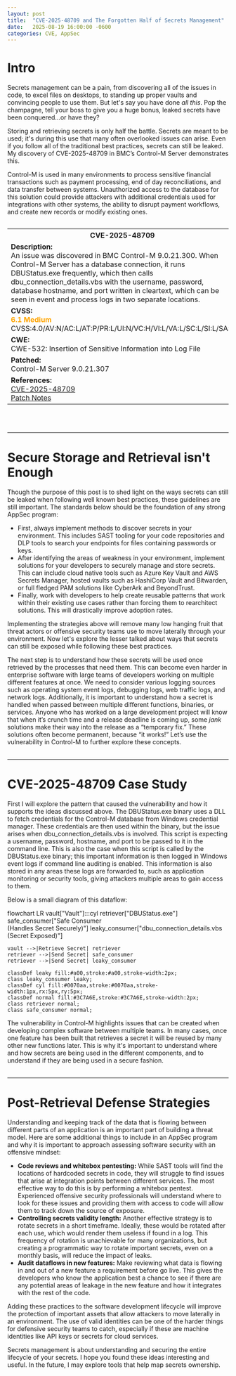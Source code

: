 ```yaml
---
layout: post
title:  "CVE-2025-48709 and The Forgotten Half of Secrets Management"
date:   2025-08-19 16:00:00 -0600
categories: CVE, AppSec
---
```


# Intro

Secrets management can be a pain, from discovering all of the issues in code, to excel files on desktops, to standing up proper vaults and convincing people to use them. But let's say you have done *all this*. Pop the champagne, tell your boss to give you a huge bonus, leaked secrets have been conquered…or have they?

Storing and retrieving secrets is only half the battle. Secrets are meant to be used; it's during this use that many often overlooked issues can arise. Even if you follow all of the traditional best practices, secrets can still be leaked. My discovery of CVE-2025-48709 in BMC’s Control-M Server demonstrates this.

Control-M is used in many environments to process sensitive financial transactions such as payment processing, end of day reconciliations, and data transfer between systems. Unauthorized access to the database for this solution could provide attackers with additional credentials used for integrations with other systems, the ability to disrupt payment workflows, and create new records or modify existing ones.
<div style="overflow-x:auto;">
<table>
  <tr>
    <th>CVE-2025-48709</th>
  </tr>
  <tr>
    <td><strong>Description:</strong><br>
    An issue was discovered in BMC Control-M 9.0.21.300. When Control-M Server has a database connection, it runs DBUStatus.exe frequently, which then calls dbu_connection_details.vbs with the username, password, database hostname, and port written in cleartext, which can be seen in event and process logs in two separate locations.
    </td>
  </tr>
  <tr>
    <td><strong>CVSS:</strong><br>
      <span style="color: orange; font-weight: bold;">6.1 Medium</span><br>
      CVSS:4.0/AV:N/AC:L/AT:P/PR:L/UI:N/VC:H/VI:L/VA:L/SC:L/SI:L/SA:L
    </td>
  </tr>
  <tr>
    <td><strong>CWE:</strong><br>
    CWE-532: Insertion of Sensitive Information into Log File
    </td>
  </tr>
  <tr>
    <td><strong>Patched:</strong><br>
    Control-M Server 9.0.21.307
    </td>
  </tr>
  <tr>
    <td><strong>References:</strong><br>
    <a href="https://www.cve.org/CVERecord?id=CVE-2025-48709">CVE-2025-48709</a><br>
    <a href="https://docs.bmc.com/xwiki/bin/view/Control-M-Orchestration/Control-M/ctm9021/Patches/Control-M-Server-PACTV-9-0-21-307/">Patch Notes</a>
    </td>
  </tr>
</table>
</div>
<br><br>

---

# Secure Storage and Retrieval isn't Enough

Though the purpose of this post is to shed light on the ways secrets can still be leaked when following well known best practices, these guidelines are still important. The standards below should be the foundation of any strong AppSec program:

- First, always implement methods to discover secrets in your environment. This includes SAST tooling for your code repositories and DLP tools to search your endpoints for files containing passwords or keys.
- After identifying the areas of weakness in your environment, implement solutions for your developers to securely manage and store secrets. This can include cloud native tools such as Azure Key Vault and AWS Secrets Manager, hosted vaults such as HashiCorp Vault and Bitwarden, or full fledged PAM solutions like CyberArk and BeyondTrust.
- Finally, work with developers to help create reusable patterns that work within their existing use cases rather than forcing them to rearchitect solutions. This will drastically improve adoption rates.

Implementing the strategies above will remove many low hanging fruit that threat actors or offensive security teams use to move laterally through your environment. Now let's explore the lesser talked about ways that secrets can still be exposed while following these best practices.

The next step is to understand how these secrets will be used once retrieved by the processes that need them. This can become even harder in enterprise software with large teams of developers working on multiple different features at once. We need to consider various logging sources such as operating system event logs, debugging logs, web traffic logs, and network logs. Additionally, it is important to understand how a secret is handled when passed between multiple different functions, binaries, or services. Anyone who has worked on a large development project will know that when it’s crunch time and a release deadline is coming up, some *jank* solutions make their way into the release as a “temporary fix.” These solutions often become permanent, because “it works!” Let’s use the vulnerability in Control-M to further explore these concepts.
<br><br>

---

# CVE-2025-48709 Case Study

First I will explore the pattern that caused the vulnerability and how it supports the ideas discussed above. The DBUStatus.exe binary uses a DLL to fetch credentials for the Control-M database from Windows credential manager. These credentials are then used within the binary, but the issue arises when dbu_connection_details.vbs is involved. This script is expecting a username, password, hostname, and port to be passed to it in the command line. This is also the case when this script is called by the DBUStatus.exe binary; this important information is then logged in Windows event logs if command line auditing is enabled. This information is also stored in any areas these logs are forwarded to, such as application monitoring or security tools, giving attackers multiple areas to gain access to them.

Below is a small diagram of this dataflow:

<div class="mermaid">
flowchart LR
    vault["Vault"]:::cyl
    retriever["DBUStatus.exe"]
    safe_consumer["Safe Consumer<br/> (Handles Secret Securely)"]
    leaky_consumer["dbu_connection_details.vbs<br/> (Secret Exposed)"]

    vault -->|Retrieve Secret| retriever
    retriever -->|Send Secret| safe_consumer
    retriever -->|Send Secret| leaky_consumer

    classDef leaky fill:#a00,stroke:#a00,stroke-width:2px;
    class leaky_consumer leaky;
    classDef cyl fill:#0070aa,stroke:#0070aa,stroke-width:1px,rx:5px,ry:5px;
    classDef normal fill:#3C7A6E,stroke:#3C7A6E,stroke-width:2px;
    class retriever normal;
    class safe_consumer normal;
</div>

The vulnerability in Control-M highlights issues that can be created when developing complex software between multiple teams. In many cases, once one feature has been built that retrieves a secret it will be reused by many other new functions later. This is why it's important to understand where and how secrets are being used in the different components, and to understand if they are being used in a secure fashion. 
<br><br>

---

# Post-Retrieval Defense Strategies

Understanding and keeping track of the data that is flowing between different parts of an application is an important part of building a threat model. Here are some additional things to include in an AppSec program and why it is important to approach assessing software security with an offensive mindset:
- **Code reviews and whitebox pentesting:** While SAST tools will find the locations of hardcoded secrets in code, they will struggle to find issues that arise at integration points between different services. The most effective way to do this is by performing a whitebox pentest. Experienced offensive security professionals will understand where to look for these issues and providing them with access to code will allow them to track down the source of exposure.
- **Controlling secrets validity length:** Another effective strategy is to rotate secrets in a short timeframe. Ideally, these would be rotated after each use, which would render them useless if found in a log. This frequency of rotation is unachievable for many organizations, but creating a programmatic way to rotate important secrets, even on a monthly basis, will reduce the impact of leaks. 
- **Audit dataflows in new features:** Make reviewing what data is flowing in and out of a new feature a requirement before go live. This gives the developers who know the application best a chance to see if there are any potential areas of leakage in the new feature and how it integrates with the rest of the code.

Adding these practices to the software development lifecycle will improve the protection of important assets that allow attackers to move laterally in an environment. The use of valid identities can be one of the harder things for defensive security teams to catch, especially if these are machine identities like API keys or secrets for cloud services.

Secrets management is about understanding and securing the entire lifecycle of your secrets. I hope you found these ideas interesting and useful. In the future, I may explore tools that help map secrets ownership.